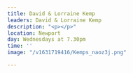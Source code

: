 ```yaml
---
title: David & Lorraine Kemp
leaders: David & Lorraine Kemp
description: "<p></p>"
location: Newport
day: Wednesdays at 7.30pm
time: ''
image: "/v1631719416/Kemps_naoz3j.png"

---
```

